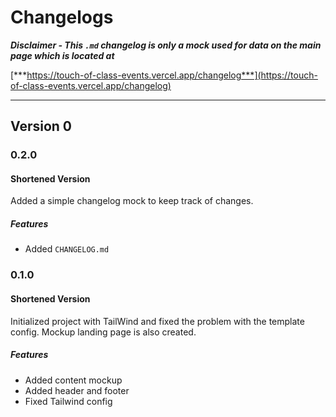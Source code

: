 # Changelogs

***Disclaimer - This `.md` changelog is only a mock used for data on the main page which is located at***

[***https://touch-of-class-events.vercel.app/changelog***](https://touch-of-class-events.vercel.app/changelog)

---

## Version 0

### 0.2.0

#### Shortened Version

Added a simple changelog mock to keep track of changes.

##### Features

- Added `CHANGELOG.md`

### 0.1.0

#### **Shortened Version**

Initialized project with TailWind and fixed the problem with the template config. Mockup landing page is also created.

##### **Features**

- Added content mockup
- Added header and footer
- Fixed Tailwind config
